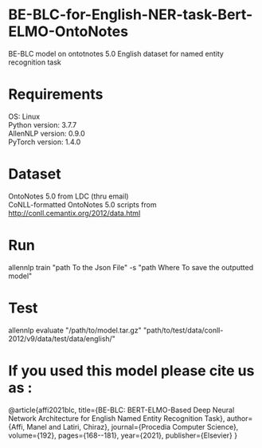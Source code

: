 # BE-BLC-for-English-NER-task-Bert-ELMO-OntoNotes
BE-BLC model on ontotnotes 5.0 English dataset for named entity recognition task
# Requirements
OS: Linux  
Python version: 3.7.7  
AllenNLP version: 0.9.0  
PyTorch version: 1.4.0  
# Dataset
OntoNotes 5.0 from LDC (thru email)  
CoNLL-formatted OntoNotes 5.0 scripts from http://conll.cemantix.org/2012/data.html  
# Run
allennlp train "path To the Json File" -s "path Where To save the outputted model"
# Test
allennlp evaluate "/path/to/model.tar.gz" "path/to/test/data/conll-2012/v9/data/test/data/english/"
# If you used this model please cite us as :
@article{affi2021blc, title={BE-BLC: BERT-ELMO-Based Deep Neural Network Architecture for English Named Entity Recognition Task}, author={Affi, Manel and Latiri, Chiraz}, journal={Procedia Computer Science}, volume={192}, pages={168--181}, year={2021}, publisher={Elsevier} }
